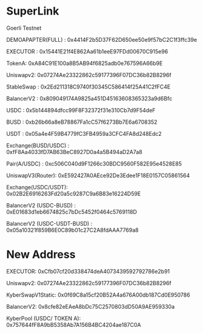# SuperLink
Goerli Testnet

DEMOAPAPTER(FULL) : 0x4414F2b5D37F62D650ee50e9f57bC2C1f3ffc39e

EXECUTOR : 0x15441E21f4E862Aa61b1eeE97FDd00670C915e96

TokenA: 0xA84C91E100a8B5AB94f6825adb0e767596A66b9E

Uniswapv2: 0x07274Ae23322862c59177396F07DC36b82B8296f

StableSwap : 0x2Ed211318C9740f30345C586414f25A41C2fFC4E 

BalancerV2 : 0x809049174A9825a451D45163608365323a9d6Bfc

USDC : 0x5b144894dfcc99F8F32372f31e310Cb7d9F54deF

BUSD : 0xb26b66a8eB78867Fa1cC57f6273Bb7E6a6708352

USDT : 0x05a4e4F59B4779fC3FB4959a3CFC4FA8d248Edc2

Exchange(BUSD/USDC) : 0xfF8Aa4033fD7AB63BeC8927D0a4a5B494aD2A7a8

Pair(A/USDC) : 0xc506C040d9F1266c30BDC9560F582E95e4528E85

UniswapV3(Router): 0xE592427A0AEce92De3Edee1F18E0157C05861564

Exchange(USDC/USDT): 0x02B2E6916263Fd20a5c9287C9a6B83e16224D59E

BalancerV2 (USDC-BUSD) : 0xE01683d1eb6674825c7bDc5452f0464c5769118D

BalancerV2 (USDC-USDT-BUSD) : 0x05a10321f859B6E0C89b01c27C2A8fdAAA7769a8


# New Address
EXECUTOR: 0xCfb07cf20d338474deA4073439592792786e2b91

Uniswapv2: 0x07274Ae23322862c59177396F07DC36b82B8296f

KyberSwapV1Static: 0x0f69C8a15cf20B52A4a676A00db187Cd0E950786

BalancerV2: 0x8cfe82eEAeA8bDc75C2570803dD50A9AE959330a

KyberPool (USDC/ TOKEN A): 0x757644fF8A9bB5358Ab7A156B4BC4204ae187C0A